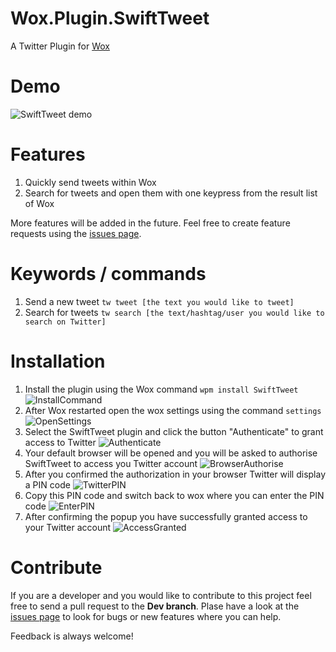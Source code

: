 # Wox.Plugin.SwiftTweet 
A Twitter Plugin for [Wox](https://github.com/Wox-launcher/Wox)

Demo
=========

![SwiftTweet demo](http://i.imgur.com/30mTdCK.gif)

Features
=========
1. Quickly send tweets within Wox
2. Search for tweets and open them with one keypress from the result list of Wox

More features will be added in the future. Feel free to create feature requests using the [issues page](https://github.com/NCiher/Wox.Plugin.SwiftTweet/issues).

Keywords / commands
=========
1. Send a new tweet `tw tweet [the text you would like to tweet]` 
2. Search for tweets `tw search [the text/hashtag/user you would like to search on Twitter]` 

Installation
=========
1. Install the plugin using the Wox command `wpm install SwiftTweet`
![InstallCommand](http://i.imgur.com/9whs7ED.png)
2. After Wox restarted open the wox settings using the command `settings`
![OpenSettings](http://i.imgur.com/2PUfGPk.png)
3. Select the SwiftTweet plugin and click the button "Authenticate" to grant access to Twitter
![Authenticate](http://i.imgur.com/Ft1hRoI.png)
4. Your default browser will be opened and you will be asked to authorise SwiftTweet to access you Twitter account
![BrowserAuthorise](http://i.imgur.com/ngQVjy6.png)
5. After you confirmed the authorization in your browser Twitter will display a PIN code
![TwitterPIN](http://i.imgur.com/MTJFSXP.png)
6. Copy this PIN code and switch back to wox where you can enter the PIN code
![EnterPIN](http://i.imgur.com/qJpsOCK.png)
7. After confirming the popup you have successfully granted access to your Twitter account
![AccessGranted](http://i.imgur.com/maXGMWt.png)

Contribute
=========
If you are a developer and you would like to contribute to this project feel free to send a pull request to the **Dev branch**. Plase have a look at the [issues page](https://github.com/NCiher/Wox.Plugin.SwiftTweet/issues) to look for bugs or new features where you can help.

Feedback is always welcome!
